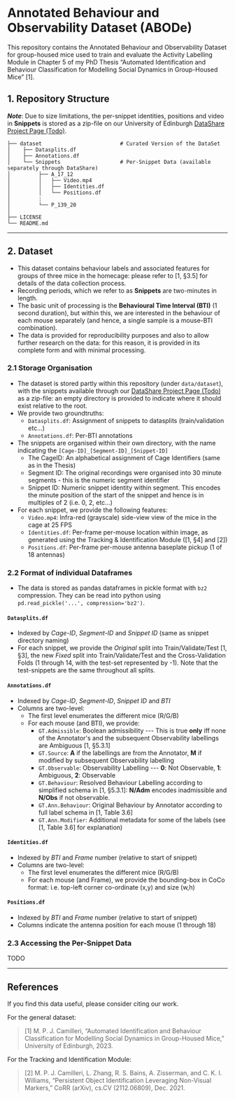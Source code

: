 # Annotated Behaviour and Observability Dataset (ABODe)
This repository contains the Annotated Behaviour and Observability Dataset for group-housed mice used to train and evaluate the Activity Labelling Module in Chapter 5 of my PhD Thesis “Automated Identification and Behaviour Classification for Modelling Social Dynamics in Group-Housed Mice” [1].

## 1. Repository Structure

***Note***: Due to size limitations, the per-snippet identities, positions and video in **Snippets** is stored as a zip-file on our University of Edinburgh [DataShare Project Page (Todo)](todo).
```
├── dataset                         # Curated Version of the DataSet
│    ├── Datasplits.df
│    ├── Annotations.df
│    └── Snippets                   # Per-Snippet Data (available separately through DataShare)
│         ├── A_17_12
│         │   ├── Video.mp4
│         │   ├── Identities.df
│         │   └── Positions.df
│         :
│         └── P_139_20
│
├── LICENSE
└── README.md
```

-------------

## 2. Dataset
 * This dataset contains behaviour labels and associated features for groups of three mice in the homecage: please refer to [1, §3.5] for details of the data collection process.
 * Recording periods, which we refer to as **Snippets** are two-minutes in length.
 * The basic unit of processing is the **Behavioural Time Interval (BTI)** (1 second duration), but within this, we are interested in the behaviour of each mouse separately (and hence, a single sample is a mouse-BTI combination).
 * The data is provided for reproducibility purposes and also to allow further research on the data: for this reason, it is provided in its complete form and with minimal processing.

### 2.1 Storage Organisation
 * The dataset is stored partly within this repository (under `data/dataset`), with the snippets available through our [DataShare Project Page (Todo)](todo) as a zip-file: an empty directory is provided to indicate where it should exist relative to the root.
 * We provide two groundtruths:
    * `Datasplits.df`: Assignment of snippets to datasplits (train/validation etc...)
    * `Annotations.df`: Per-BTI annotations
 * The snippets are organised within their own directory, with the name indicating the `[Cage-ID]_[Segment-ID]_[Snippet-ID]`
    * The CageID: An alphabetical assignment of Cage Identifiers (same as in the Thesis)
    * Segment ID: The original recordings were organised into 30 minute segments - this is the numeric segment identifier
    * Snippet ID: Numeric snippet identity within segment. This encodes the minute position of the start of the snippet and hence is in multiples of 2 (i.e. 0, 2, etc...)
 * For each snippet, we provide the following features:
    * `Video.mp4`: Infra-red (grayscale) side-view view of the mice in the cage at 25 FPS
    * `Identities.df`: Per-frame per-mouse location within image, as generated using the Tracking & Identification Module ([1, §4] and [2])
    * `Positions.df`: Per-frame per-mouse antenna baseplate pickup (1 of 18 antennas)

### 2.2 Format of individual Dataframes
 * The data is stored as pandas dataframes in pickle format with `bz2` compression. They can be read into python using `pd.read_pickle('...', compression='bz2')`.

#### `Datasplits.df`
 * Indexed by *Cage-ID*, *Segment-ID* and *Snippet ID* (same as snippet directory naming)
 * For each snippet, we provide the *Original* split into Train/Validate/Test [1, §3], the new *Fixed* split into Train/Validate/Test and the Cross-Validation Folds (1 through 14, with the test-set represented by -1). Note that the test-snippets are the same throughout all splits.

#### `Annotations.df`
 * Indexed by *Cage-ID*, *Segment-ID*, *Snippet ID* and *BTI*
 * Columns are two-level:
    * The first level enumerates the different mice (R/G/B)
    * For each mouse (and BTI), we provide:
        * `GT.Admissible`: Boolean admissibility --- This is true **only** iff none of the Annotator's and the subsequent Observability labellings are Ambiguous [1, §5.3.1]
        * `GT.Source`: **A** if the labellings are from the Annotator, **M** if modified by subsequent Observability labelling
        * `GT.Observable`: Observability Labelling --- **0**: Not Observable, **1**: Ambiguous, **2**: Observable
        * `GT.Behaviour`: Resolved Behaviour Labelling according to simplified schema in [1, §5.3.1]: **N/Adm** encodes inadmissible and **N/Obs** if not observable.
        * `GT.Ann.Behaviour`: Original Behaviour by Annotator according to full label schema in [1, Table 3.6]
        * `GT.Ann.Modifier`: Additional metadata for some of the labels (see [1, Table 3.6] for explanation)

#### `Identities.df`
 * Indexed by *BTI* and *Frame* number (relative to start of snippet)
 * Columns are two-level:
    * The first level enumerates the different mice (R/G/B)
    * For each mouse (and Frame), we provide the bounding-box in CoCo format: i.e. top-left corner co-ordinate (x,y) and size (w,h)

#### `Positions.df`
 * Indexed by *BTI* and *Frame* number (relative to start of snippet)
 * Columns indicate the antenna position for each mouse (1 through 18)

### 2.3 Accessing the Per-Snippet Data
 TODO

-------------

## References
 If you find this data useful, please consider citing our work.

 For the general dataset:
 > [1] M. P. J. Camilleri, “Automated Identification and Behaviour Classification for Modelling Social Dynamics in Group-Housed Mice,” University of Edinburgh, 2023.

 For the Tracking and Identification Module:
 > [2] M. P. J. Camilleri, L. Zhang, R. S. Bains, A. Zisserman, and C. K. I. Williams, “Persistent Object Identification Leveraging Non-Visual Markers,” CoRR (arXiv), cs.CV (2112.06809), Dec. 2021.
